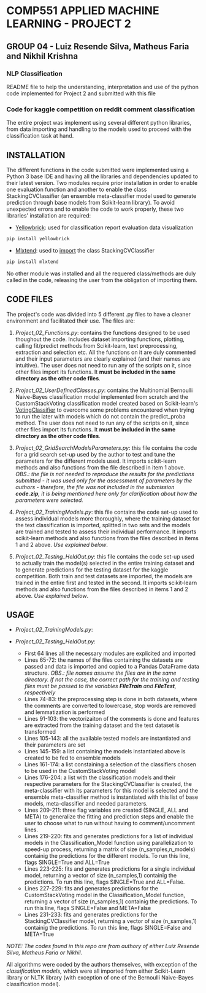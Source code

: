 # COMP551 APPLIED MACHINE LEARNING - PROJECT 2
## GROUP 04 - Luiz Resende Silva, Matheus Faria and Nikhil Krishna
### NLP Classification

README file to help the understanding, interpretation and use of the python code implemented for Project 2 and submitted with this file

### Code for kaggle competition on reddit comment classification

The entire project was implement using several different python libraries, from data importing and handling to the models used to proceed with the classification task at hand.

## INSTALLATION

The different functions in the code submitted were implemented using a Python 3 base IDE and having all the libraries and dependencies updated to their latest version. Two modules require prior installation in order to enable one evaluation function and another to enable the class StackingCVClassifier (an ensemble meta-classifier model used to generate prediction through base models from Scikit-learn library). To avoid unexpected errors and to enable the code to work properly, these two libraries' installation are required:

* [Yellowbrick](https://pypi.org/project/yellowbrick/): used for classification report evaluation data visualization
```bash
pip install yellowbrick
```

* [Mlxtend](http://rasbt.github.io/mlxtend/): used to [import](https://pypi.org/project/mlxtend/) the class StackingCVClassifier
```bash
pip install mlxtend
```

No other module was installed and all the requered class/methods are duly called in the code, releasing the user from the obligation of importing them.

## CODE FILES

The project's code was divided into 5 different .py files to have a cleaner environment and facilitated their use. The files are:

1. *Project_02_Functions.py*: contains the functions designed to be used thoughout the code. Includes dataset importing functions, plotting, calling fit/predict methods from Scikit-learn, text preprocessing, extraction and selection etc. All the functions on it are duly commented and their input parameters are clearly explained (and their names are intuitive). The user does not need to run any of the scripts on it, since other files import its functions. It **must be included in the same directory as the other code files**.

2. *Project_02_UserDefinedClasses.py*: contains the Multinomial Bernoulli Naive-Bayes classification model implemented from scratch and the CustomStackVoting classification model created based on Scikit-learn's [VotingClassifier](https://scikit-learn.org/stable/modules/generated/sklearn.ensemble.VotingClassifier.html) to overcome some problems encountered when trying to run the later with models which do not contain the predict_proba method. The user does not need to run any of the scripts on it, since other files import its functions. It **must be included in the same directory as the other code files**.

3. *Project_02_GridSearchModelsParameters.py*: this file contains the code for a grid search set-up used by the author to test and tune the parameters for the different models used. It imports scikit-learn methods and also functions from the file described in item 1 above.
*OBS.: the file is not needed to reproduce the results for the predictions submitted - it was used only for the assessment of parameters by the authors - therefore, the file was not included in the submission **code.zip**, it is being mentioned here only for clarification about how the parameters were selected.*

4. *Project_02_TrainingModels.py*: this file contains the code set-up used to assess individual models more thoroughly, where the training dataset for the text classification is imported, splitted in two sets and the models are trained and tested to assess their individual performance. It imports scikit-learn methods and also functions from the files described in items 1 and 2 above. *Use explained below*.

5. *Project_02_Testing_HeldOut.py*: this file contains the code set-up used to actually train the model(s) selected in the entire training dataset and to generate predictions for the testing dataset for the kaggle competition. Both train and test datasets are imported, the models are trained in the entire first and tested in the second. It imports scikit-learn methods and also functions from the files described in items 1 and 2 above. *Use explained below*.

## USAGE

* *Project_02_TrainingModels.py*: 

* *Project_02_Testing_HeldOut.py*: 
  * First 64 lines all the necessary modules are explicited and imported
  * Lines 65-72: the names of the files containing the datasets are passed and data is imported and copied to a Pandas DataFrame data structure. *OBS.: file names assume the files are in the same directory. If not the case, the correct path for the training and testing files must be passed to the variables **FileTrain** and **FileTest**, respectively*
  * Lines 74-83: the preprocessing step is done in both datasets, where the comments are converted to lowercase, stop words are removed and lemmatization is performed
  * Lines 91-103: the vectorizaiton of the comments is done and features are extracted from the training dataset and the test dataset is transformed
  * Lines 105-143: all the available tested models are instantiated and their parameters are set
  * Lines 145-159: a list containing the models instantiated above is created to be fed to ensemble models
  * Lines 161-174: a list constaining a selection of the classifiers chosen to be used in the CustomStackVoting model
  * Lines 176-204: a list with the classification models and their respective parameters for the StackingCVClassifier is created, the meta-classifier with its parameters for this model is selected and the ensemble meta-classifier method is instantiated with this list of base models, meta-classifier and needed parameters.
  * Lines 209-211: three flag variables are created (SINGLE, ALL and META) to generalize the fitting and prediction steps and enable the user to choose what to run without having to comment/uncomment lines.
  * Lines 219-220: fits and generates predictions for a list of individual models in the Classification_Model function using parallelization to speed-up process, returning a matrix of size (n_samples,n_models) containig the predictions for the different models. To run this line, flags SINGLE=True and ALL=True
  * Lines 223-225: fits and generates predictions for a single individual model, returning a vector of size (n_samples,1) containig the predictions. To run this line, flags SINGLE=True and ALL=False.
  * Lines 227-229: fits and generates predictions for the CustomStackVoting model in the Classification_Model function, returning a vector of size (n_samples,1) containig the predictions. To run this line, flags SINGLE=False and META=False
  * Lines 231-233: fits and generates predictions for the StackingCVClassifier model, returning a vector of size (n_samples,1) containig the predictions. To run this line, flags SINGLE=False and META=True
  
  
  

*NOTE: The codes found in this repo are from authory of either Luiz Resende Silva, Matheus Faria or Nikhil.*

All algorithms were coded by the authors themselves, with exception of the _classification models_, which were all imported
from either Scikit-Learn library or NLTK library (with exception of one of the Bernoulli Naive-Bayes classification model).
